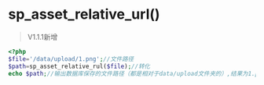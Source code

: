 # sp_asset_relative_url()


> V1.1.1新增

```php
<?php
$file='/data/upload/1.png';//文件路径
$path=sp_asset_relative_rul($file);//转化
echo $path;//输出数据库保存的文件路径（都是相对于data/upload文件夹的）,结果为1.png
```
